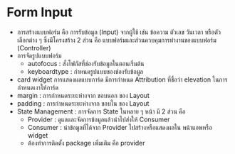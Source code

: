 # Form Input
- การสร้างแบบฟอร์ม คือ การรับข้อมูล (Input) จากผู้ใช้ เช่น ข้อความ ตัวเลข วันเวลา หรือตัวเลือกต่าง ๆ ซึ่งมีโครงสร้าง 2 ส่วน คือ แบบฟอร์มและส่วนควบคุมการทำงานของแบบฟอร์ม (Controller)
- การจัดรูปแบบฟอร์ม
  - autofocus : สั่งโฟกัสที่ช่องรับข้อมูลในตอนเริ่มต้น
  - keyboardtype : กำหนดรูปแบบของช่องรับข้อมูล
- card widget การแสดงผลแบบการ์ด มีการกำหนด Attribution ที่ชื่อว่า elevation ในการกำหนดเงาให้การ์ด
- margin : การกำหนดระยะห่างจาก ขอบนอก ของ Layout
- padding : การกำหนดระยะห่างจาก ขอบใน ของ Layout
- State Management : การจัดการ State ในหลาย ๆ หน้า มี 2 ส่วน คือ
  - Provider : ดูแลและจัดการข้อมูลแล้วนำไปส่งให้ Consumer
  - Consumer : นำข้อมูลที่ได้จาก Provider ไปสร้างหรือแสดงผลใน หน้าแอพหรือ widget
  - ต้องทำการติดตั้ง package เพิ่มเติม คือ provider
